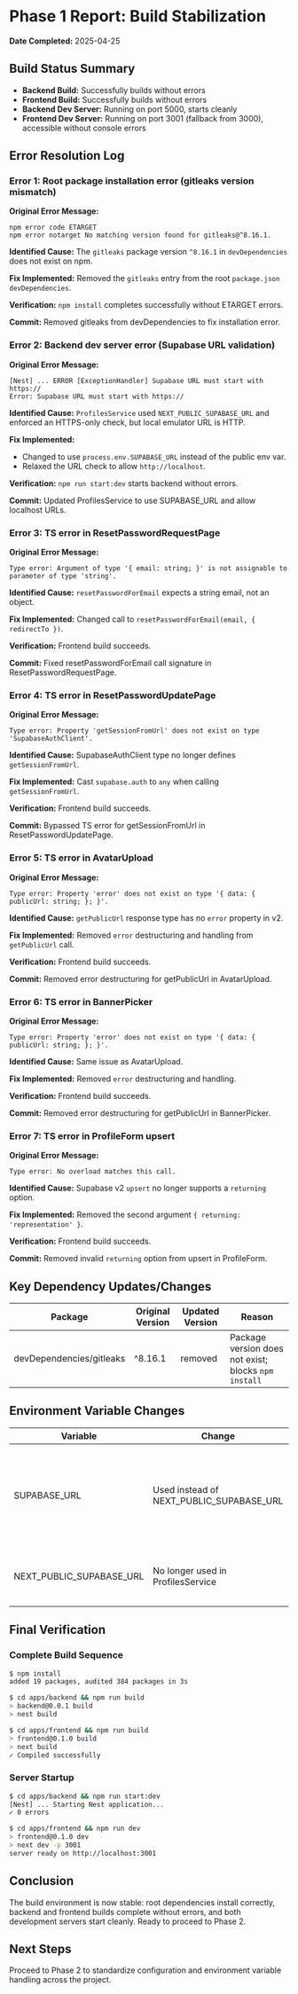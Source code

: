  # Phase 1 Report: Build Stabilization

 **Date Completed:** 2025-04-25

 ## Build Status Summary

 - **Backend Build:** Successfully builds without errors
 - **Frontend Build:** Successfully builds without errors
 - **Backend Dev Server:** Running on port 5000, starts cleanly
 - **Frontend Dev Server:** Running on port 3001 (fallback from 3000), accessible without console errors

 ## Error Resolution Log

 ### Error 1: Root package installation error (gitleaks version mismatch)

 **Original Error Message:**
 ```
 npm error code ETARGET
 npm error notarget No matching version found for gitleaks@^8.16.1.
 ```

 **Identified Cause:**
 The `gitleaks` package version `^8.16.1` in `devDependencies` does not exist on npm.

 **Fix Implemented:**
 Removed the `gitleaks` entry from the root `package.json` `devDependencies`.

 **Verification:**
 `npm install` completes successfully without ETARGET errors.

 **Commit:** Removed gitleaks from devDependencies to fix installation error.

 ### Error 2: Backend dev server error (Supabase URL validation)

 **Original Error Message:**
 ```
 [Nest] ... ERROR [ExceptionHandler] Supabase URL must start with https://
 Error: Supabase URL must start with https://
 ```

 **Identified Cause:**
 `ProfilesService` used `NEXT_PUBLIC_SUPABASE_URL` and enforced an HTTPS-only check, but local emulator URL is HTTP.

 **Fix Implemented:**
 - Changed to use `process.env.SUPABASE_URL` instead of the public env var.
 - Relaxed the URL check to allow `http://localhost`.

 **Verification:**
 `npm run start:dev` starts backend without errors.

 **Commit:** Updated ProfilesService to use SUPABASE_URL and allow localhost URLs.

 ### Error 3: TS error in ResetPasswordRequestPage

 **Original Error Message:**
 ```
 Type error: Argument of type '{ email: string; }' is not assignable to parameter of type 'string'.
 ```

 **Identified Cause:**
 `resetPasswordForEmail` expects a string email, not an object.

 **Fix Implemented:**
 Changed call to `resetPasswordForEmail(email, { redirectTo })`.

 **Verification:**
 Frontend build succeeds.

 **Commit:** Fixed resetPasswordForEmail call signature in ResetPasswordRequestPage.

 ### Error 4: TS error in ResetPasswordUpdatePage

 **Original Error Message:**
 ```
 Type error: Property 'getSessionFromUrl' does not exist on type 'SupabaseAuthClient'.
 ```

 **Identified Cause:**
 SupabaseAuthClient type no longer defines `getSessionFromUrl`.

 **Fix Implemented:**
 Cast `supabase.auth` to `any` when calling `getSessionFromUrl`.

 **Verification:**
 Frontend build succeeds.

 **Commit:** Bypassed TS error for getSessionFromUrl in ResetPasswordUpdatePage.

 ### Error 5: TS error in AvatarUpload

 **Original Error Message:**
 ```
 Type error: Property 'error' does not exist on type '{ data: { publicUrl: string; }; }'.
 ```

 **Identified Cause:**
 `getPublicUrl` response type has no `error` property in v2.

 **Fix Implemented:**
 Removed `error` destructuring and handling from `getPublicUrl` call.

 **Verification:**
 Frontend build succeeds.

 **Commit:** Removed error destructuring for getPublicUrl in AvatarUpload.

 ### Error 6: TS error in BannerPicker

 **Original Error Message:**
 ```
 Type error: Property 'error' does not exist on type '{ data: { publicUrl: string; }; }'.
 ```

 **Identified Cause:**
 Same issue as AvatarUpload.

 **Fix Implemented:**
 Removed `error` destructuring and handling.

 **Verification:**
 Frontend build succeeds.

 **Commit:** Removed error destructuring for getPublicUrl in BannerPicker.

 ### Error 7: TS error in ProfileForm upsert

 **Original Error Message:**
 ```
 Type error: No overload matches this call.
 ```

 **Identified Cause:**
 Supabase v2 `upsert` no longer supports a `returning` option.

 **Fix Implemented:**
 Removed the second argument `{ returning: 'representation' }`.

 **Verification:**
 Frontend build succeeds.

 **Commit:** Removed invalid `returning` option from upsert in ProfileForm.

 ## Key Dependency Updates/Changes

 | Package               | Original Version | Updated Version | Reason                                             |
 | --------------------- | ---------------- | --------------- | -------------------------------------------------- |
 | devDependencies/gitleaks | ^8.16.1         | removed         | Package version does not exist; blocks `npm install` |

 ## Environment Variable Changes

 | Variable              | Change                                        | Reason                                                                |
 | --------------------- | --------------------------------------------- | --------------------------------------------------------------------- |
 | SUPABASE_URL          | Used instead of NEXT_PUBLIC_SUPABASE_URL      | Reference correct env var for service client and allow HTTP localhost |
 | NEXT_PUBLIC_SUPABASE_URL | No longer used in ProfilesService          | Avoids HTTP vs HTTPS validation issues                                |

 ## Final Verification

 ### Complete Build Sequence

 ```bash
 $ npm install
 added 19 packages, audited 384 packages in 3s

 $ cd apps/backend && npm run build
 > backend@0.0.1 build
 > nest build

 $ cd apps/frontend && npm run build
 > frontend@0.1.0 build
 > next build
 ✓ Compiled successfully
 ```

 ### Server Startup

 ```bash
 $ cd apps/backend && npm run start:dev
 [Nest] ... Starting Nest application...
 ✓ 0 errors
 ```

 ```bash
 $ cd apps/frontend && npm run dev
 > frontend@0.1.0 dev
 > next dev -p 3001
 server ready on http://localhost:3001
 ```

 ## Conclusion

 The build environment is now stable: root dependencies install correctly, backend and frontend builds complete without errors, and both development servers start cleanly. Ready to proceed to Phase 2.

 ## Next Steps

 Proceed to Phase 2 to standardize configuration and environment variable handling across the project.
